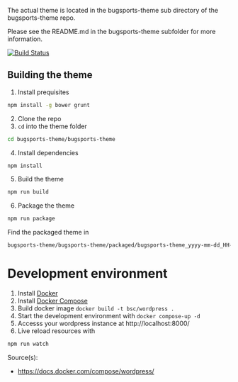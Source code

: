 The actual theme is located in the bugsports-theme sub directory of the bugsports-theme repo.

Please see the README.md in the bugsports-theme subfolder for more information.

[![Build Status](https://travis-ci.com/iokiwi/bugsports-theme.svg?branch=master)](https://travis-ci.com/iokiwi/bugsports-theme)

## Building the theme 

1. Install prequisites
```bash
npm install -g bower grunt
```
2. Clone the repo 
3. `cd` into the theme folder
```bash
cd bugsports-theme/bugsports-theme
```
4. Install dependencies
```bash
npm install
```
5. Build the theme
```bash
npm run build
```

6. Package the theme
```bash
npm run package
```

Find the packaged theme in
```bash
bugsports-theme/bugsports-theme/packaged/bugsports-theme_yyyy-mm-dd_HH-MM.zip
```

# Development environment

1. Install [Docker](https://docs.docker.com/install/)
2. Install [Docker Compose](https://docs.docker.com/compose/install/)
3. Build docker image `docker build -t bsc/wordpress .`
4. Start the development environment with `docker compose-up -d`
5. Accesss your wordpress instance at http://localhost:8000/
6. Live reload resources with

```bash
npm run watch
```

Source(s):
 * https://docs.docker.com/compose/wordpress/